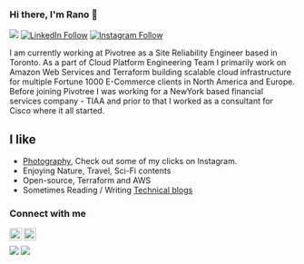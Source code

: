 ### Hi there, I'm Rano 👋

<a href="mailto:ranopriyo@gmail.com?"><img src="https://img.shields.io/badge/gmail-%23DD0031.svg?&style=for-the-badge&logo=gmail&logoColor=white"/></a>
[![LinkedIn Follow](https://img.shields.io/badge/LinkedIn-0077B5?style=for-the-badge&logo=linkedin&logoColor=white)](https://www.linkedin.com/in/ranopriyo-neogy/)
[![Instagram Follow](https://img.shields.io/badge/Instagram-E4405F?style=for-the-badge&logo=instagram&logoColor=white)](https://www.instagram.com/me_neogy/)


I am currently working at Pivotree as a Site Reliability Engineer based in Toronto. As a part of Cloud Platform Engineering Team I primarily work on Amazon Web Services and Terraform building scalable cloud infrastructure for multiple Fortune 1000 E-Commerce clients in North America and Europe. Before joining Pivotree I was working for a NewYork based financial services company - TIAA and prior to that I worked as a consultant for Cisco where it all started.


## I like

- [Photography](https://www.instagram.com/me_neogy/), Check out some of my clicks on Instagram.
- Enjoying Nature, Travel, Sci-Fi contents
- Open-source, Terraform and AWS
- Sometimes Reading / Writing [Technical blogs](https://blog.pivotree.cloud/2020-11-24-documentation-gatsby/) 


### Connect with me

[<img align="left" alt="ranopriyo-neogy | LinkedIn" width="22" src="https://cdn.jsdelivr.net/npm/simple-icons@v3/icons/linkedin.svg" />][linkedin]
[<img align="left" alt="ranopriyo-neogy | Instagram" width="22" src="https://cdn.jsdelivr.net/npm/simple-icons@v3/icons/instagram.svg" />][instagram]<br />


[linkedin]: https://www.linkedin.com/in/ranopriyo-neogy/
[instagram]: https://www.instagram.com/me_neogy/


![](https://komarev.com/ghpvc/?username=ranopriyo-neogy&style=flat-square)
![](https://hit.yhype.me/github/profile?user_id=68603179)

